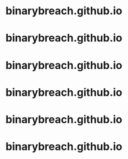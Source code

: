 # binarybreach.github.io
# binarybreach.github.io
# binarybreach.github.io
# binarybreach.github.io
# binarybreach.github.io
# binarybreach.github.io
